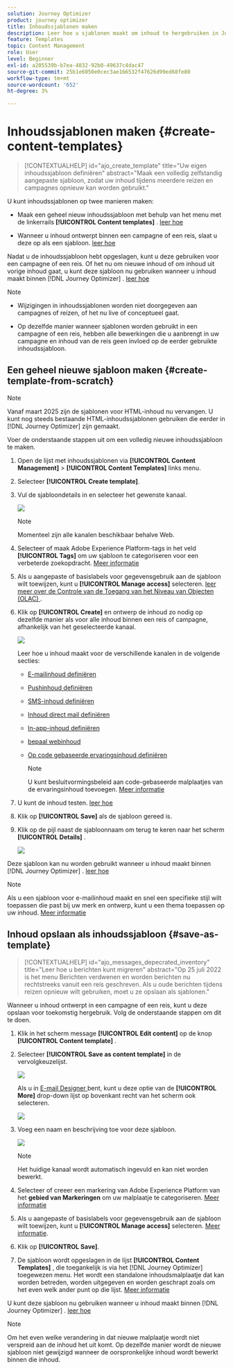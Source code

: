 ```yaml
---
solution: Journey Optimizer
product: journey optimizer
title: Inhoudssjablonen maken
description: Leer hoe u sjablonen maakt om inhoud te hergebruiken in Journey Optimizer-campagnes en -reizen
feature: Templates
topic: Content Management
role: User
level: Beginner
exl-id: a205539b-b7ea-4832-92b0-49637c4dac47
source-git-commit: 25b1e6050e0cec3ae166532f47626d99ed68fe80
workflow-type: tm+mt
source-wordcount: '652'
ht-degree: 3%

---
```


# Inhoudssjablonen maken {#create-content-templates}

>[!CONTEXTUALHELP]
>id="ajo_create_template"
>title="Uw eigen inhoudssjabloon definiëren"
>abstract="Maak een volledig zelfstandig aangepaste sjabloon, zodat uw inhoud tijdens meerdere reizen en campagnes opnieuw kan worden gebruikt."

U kunt inhoudssjablonen op twee manieren maken:

* Maak een geheel nieuw inhoudssjabloon met behulp van het menu met de linkerrails **[!UICONTROL Content templates]** . [ leer hoe ](#create-template-from-scratch)

* Wanneer u inhoud ontwerpt binnen een campagne of een reis, slaat u deze op als een sjabloon. [ leer hoe ](#save-as-template)

Nadat u de inhoudssjabloon hebt opgeslagen, kunt u deze gebruiken voor een campagne of een reis. Of het nu om nieuwe inhoud of om inhoud uit vorige inhoud gaat, u kunt deze sjabloon nu gebruiken wanneer u inhoud maakt binnen [!DNL Journey Optimizer] . [ leer hoe ](#use-content-templates)

>[!NOTE]
>
>* Wijzigingen in inhoudssjablonen worden niet doorgegeven aan campagnes of reizen, of het nu live of conceptueel gaat.
>
>* Op dezelfde manier wanneer sjablonen worden gebruikt in een campagne of een reis, hebben alle bewerkingen die u aanbrengt in uw campagne en inhoud van de reis geen invloed op de eerder gebruikte inhoudssjabloon.

## Een geheel nieuwe sjabloon maken {#create-template-from-scratch}

>[!NOTE]
>
>Vanaf maart 2025 zijn de sjablonen voor HTML-inhoud nu vervangen. U kunt nog steeds bestaande HTML-inhoudssjablonen gebruiken die eerder in [!DNL Journey Optimizer] zijn gemaakt.

Voer de onderstaande stappen uit om een volledig nieuwe inhoudssjabloon te maken.

1. Open de lijst met inhoudssjablonen via **[!UICONTROL Content Management]** > **[!UICONTROL Content Templates]** links menu.

1. Selecteer **[!UICONTROL Create template]**.

1. Vul de sjabloondetails in en selecteer het gewenste kanaal.

   ![](assets/content-template-channels.png)

   >[!NOTE]
   >
   >Momenteel zijn alle kanalen beschikbaar behalve Web.

1. Selecteer of maak Adobe Experience Platform-tags in het veld **[!UICONTROL Tags]** om uw sjabloon te categoriseren voor een verbeterde zoekopdracht. [Meer informatie](../start/search-filter-categorize.md#tags)

1. Als u aangepaste of basislabels voor gegevensgebruik aan de sjabloon wilt toewijzen, kunt u **[!UICONTROL Manage access]** selecteren. [ leer meer over de Controle van de Toegang van het Niveau van Objecten (OLAC) ](../administration/object-based-access.md).

1. Klik op **[!UICONTROL Create]** en ontwerp de inhoud zo nodig op dezelfde manier als voor alle inhoud binnen een reis of campagne, afhankelijk van het geselecteerde kanaal.

   ![](assets/content-template-edition.png)

   Leer hoe u inhoud maakt voor de verschillende kanalen in de volgende secties:
   * [E-mailinhoud definiëren](../email/get-started-email-design.md)
   * [Pushinhoud definiëren](../push/design-push.md)
   * [SMS-inhoud definiëren](../sms/create-sms.md#sms-content)
   * [Inhoud direct mail definiëren](../direct-mail/create-direct-mail.md)
   * [In-app-inhoud definiëren](../in-app/design-in-app.md)
   * [ bepaal webinhoud ](../web/create-web.md#edit-web-content)
   * [Op code gebaseerde ervaringsinhoud definiëren](../code-based/create-code-based.md)

     >[!NOTE]
     >
     >U kunt besluitvormingsbeleid aan code-gebaseerde malplaatjes van de ervaringsinhoud toevoegen. [Meer informatie](../experience-decisioning/create-decision.md#add-decision)

1. U kunt de inhoud testen. [ leer hoe ](#test-template)

1. Klik op **[!UICONTROL Save]** als de sjabloon gereed is.

1. Klik op de pijl naast de sjabloonnaam om terug te keren naar het scherm **[!UICONTROL Details]** .

   ![](assets/content-template-back.png)

Deze sjabloon kan nu worden gebruikt wanneer u inhoud maakt binnen [!DNL Journey Optimizer] . [ leer hoe ](#use-content-templates)

>[!NOTE]
>
>Als u een sjabloon voor e-mailinhoud maakt en snel een specifieke stijl wilt toepassen die past bij uw merk en ontwerp, kunt u een thema toepassen op uw inhoud. [Meer informatie](../email/apply-email-themes.md)

## Inhoud opslaan als inhoudssjabloon {#save-as-template}

>[!CONTEXTUALHELP]
>id="ajo_messages_depecrated_inventory"
>title="Leer hoe u berichten kunt migreren"
>abstract="Op 25 juli 2022 is het menu Berichten verdwenen en worden berichten nu rechtstreeks vanuit een reis geschreven. Als u oude berichten tijdens reizen opnieuw wilt gebruiken, moet u ze opslaan als sjablonen."

Wanneer u inhoud ontwerpt in een campagne of een reis, kunt u deze opslaan voor toekomstig hergebruik. Volg de onderstaande stappen om dit te doen.

1. Klik in het scherm message **[!UICONTROL Edit content]** op de knop **[!UICONTROL Content template]** .

1. Selecteer **[!UICONTROL Save as content template]** in de vervolgkeuzelijst.

   ![](assets/content-template-button-save.png)

   Als u in [ E-mail Designer ](../email/get-started-email-design.md) bent, kunt u deze optie van de **[!UICONTROL More]** drop-down lijst op bovenkant recht van het scherm ook selecteren.

   ![](assets/content-template-more-button-save.png)

1. Voeg een naam en beschrijving toe voor deze sjabloon.

   ![](assets/content-template-name.png)

   >[!NOTE]
   >
   >Het huidige kanaal wordt automatisch ingevuld en kan niet worden bewerkt.

1. Selecteer of creeer een markering van Adobe Experience Platform van het **gebied van Markeringen** om uw malplaatje te categoriseren. [Meer informatie](../start/search-filter-categorize.md#tags)

1. Als u aangepaste of basislabels voor gegevensgebruik aan de sjabloon wilt toewijzen, kunt u **[!UICONTROL Manage access]** selecteren. [Meer informatie](../administration/object-based-access.md).

1. Klik op **[!UICONTROL Save]**.

1. De sjabloon wordt opgeslagen in de lijst **[!UICONTROL Content Templates]** , die toegankelijk is via het [!DNL Journey Optimizer] toegewezen menu. Het wordt een standalone inhoudsmalplaatje dat kan worden betreden, worden uitgegeven en worden geschrapt zoals om het even welk ander punt op die lijst. [Meer informatie](#access-manage-templates)

U kunt deze sjabloon nu gebruiken wanneer u inhoud maakt binnen [!DNL Journey Optimizer] . [ leer hoe ](#use-content-templates)

>[!NOTE]
>
>Om het even welke verandering in dat nieuwe malplaatje wordt niet verspreid aan de inhoud het uit komt. Op dezelfde manier wordt de nieuwe sjabloon niet gewijzigd wanneer de oorspronkelijke inhoud wordt bewerkt binnen die inhoud.
